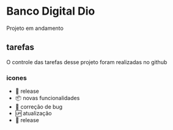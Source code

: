 # Banco Digital Dio

Projeto em andamento


## tarefas

O controle das tarefas desse projeto foram realizadas no github

### icones

- :checkered_flag: release
- :package: novas funcionalidades
- :snail: correção de bug
- :up: atualização
- :checkered_flag: release
 
